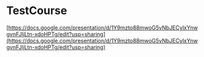 # TestCourse

[https://docs.google.com/presentation/d/1Y9mzto88mwoG5vNbJECylxYnwgvnFJljLtn-xdoHPTg/edit?usp=sharing](https://docs.google.com/presentation/d/1Y9mzto88mwoG5vNbJECylxYnwgvnFJljLtn-xdoHPTg/edit?usp=sharing)
